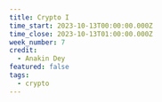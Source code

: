 ```yaml
---
title: Crypto I
time_start: 2023-10-13T00:00:00.000Z
time_close: 2023-10-13T01:00:00.000Z
week_number: 7
credit:
  - Anakin Dey
featured: false
tags:
  - crypto
---
```

